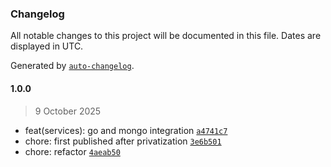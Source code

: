 ### Changelog

All notable changes to this project will be documented in this file. Dates are displayed in UTC.

Generated by [`auto-changelog`](https://github.com/CookPete/auto-changelog).

#### 1.0.0

> 9 October 2025

- feat(services): go and mongo integration [`a4741c7`](https://github.com/dimaspandu/Pokecat-Hunt/commit/a4741c7b4af3dc33616be66ceaaefbd4545053c2)
- chore: first published after privatization [`3e6b501`](https://github.com/dimaspandu/Pokecat-Hunt/commit/3e6b5011bfadf8a2bf00d1f6273d590c06d5d669)
- chore: refactor [`4aeab50`](https://github.com/dimaspandu/Pokecat-Hunt/commit/4aeab50c0362e9ab1aceb753ac75afb523b76da8)
